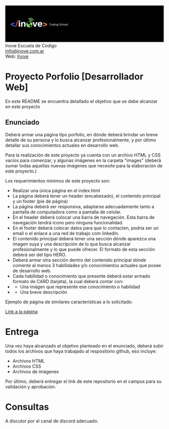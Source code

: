 ![Inove banner](/inove.jpg)
Inove Escuela de Código\
info@inove.com.ar\
Web: [Inove](http://inove.com.ar)

# Proyecto Porfolio [Desarrollador Web]
En este README se encuentra detallado el objetivo que se debe alcanzar en este proyecto

## Enunciado
Deberá armar una página tipo porfolio, en dónde deberá brindar un breve detalle de su persona y lo busca alcanzar profesionalmente, y por último detallar sus conocimientos actuales en desarrollo web.

Para la realización de este proyecto ya cuenta con un archivo HTML y CSS vacíos para comenzar, y algunas imágenes en la carpeta "images" (deberá sumar todas aquellas nuevas imágenes que necesite para la elaboración de este proyecto.)

Los requerimientos mínimos de este proyecto son:
- Realizar una única página en el index.html
- La página deberá tener un header (encabezado), el contenido principal y un footer (pie de página)
- La página deberá ser responsiva, adaptarse adecuadamente tanto a pantalla de computadora como a pantalla de celular.
- En el header deberá colocar una barra de navegación. Esta barra de navegación tendrá ícono pero ninguna funcionalidad.
- En el footer deberá colocar datos para que lo contacten, podría ser un email o el enlace a una red de trabajo com linkedin.
- El contenido principal deberá tener una sección dónde aparezca una imagen suya y una descripción de lo que busca alcanzar profesionalmente y lo que puede ofrecer. El formato de esta sección deberá ser del tipo HERO.
- Deberá armar otra sección dentro del contenido principal dónde comente al menos 3 habilidades y/o conocimientos actuales que posee de desarrollo web.
- Cada habilidad o conocimiento que presente deberá estar armado formato de CARD (tarjeta), la cual deberá contar con:
- - Una imágen que represente ese conocimiento o habilidad
- - Una breve descripción

Ejemplo de página de similares características a lo solicitado:

[Link a la página](https://inovealumnos.github.io/proyecto_1_desarrollador_web.github.io/)


# Entrega
Una vez haya alcanzado el objetivo planteado en el enunciado, deberá subir todos los archivos que haya trabajado al respositorio github, eso incluye:
- Archivos HTML
- Archivos CSS
- Archivos de imágenes

Por último, deberá entregar el link de este repositorio en el campus para su validación y aprobación.

# Consultas
A discutor por el canal de discord adecuado.
